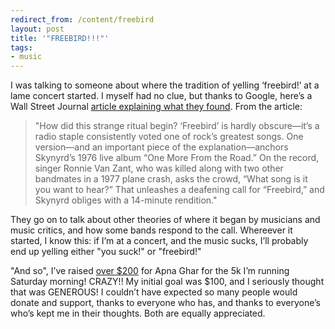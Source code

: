 ```yaml
---
redirect_from: /content/freebird
layout: post
title: '"FREEBIRD!!!"'
tags:
- music
---
```

I was talking to someone about where the tradition of yelling ‘freebird!’ at a lame concert started. I myself had no clue, but thanks to Google, here’s a Wall Street Journal [article explaining what they found](http://online.wsj.com/public/article/0,,SB111102511477881964-ZkAKwALO87RaHLbFJrSJSA_i9xg_20050415,00.html?mod=blogs). From the article:

> 
> "How did this strange ritual begin? ‘Freebird’ is hardly obscure—it’s a radio staple consistently voted one of rock’s greatest songs. One version—and an important piece of the explanation—anchors Skynyrd’s 1976 live album “One More From the Road.” On the record, singer Ronnie Van Zant, who was killed along with two other bandmates in a 1977 plane crash, asks the crowd, “What song is it you want to hear?” That unleashes a deafening call for “Freebird,” and Skynyrd obliges with a 14-minute rendition."
> 

They go on to talk about other theories of where it began by musicians and music critics, and how some bands respond to the call. Whereever it started, I know this: if I’m at a concert, and the music sucks, I’ll probably end up yelling either "you suck!" or "freebird!"

"And so", I’ve raised [over $200](http://www.stepouttostopabuse.kintera.org/nikhil) for Apna Ghar for the 5k I’m running Saturday morning! CRAZY!! My initial goal was $100, and I seriously thought that was GENEROUS! I couldn’t have expected so many people would donate and support, thanks to everyone who has, and thanks to everyone’s who’s kept me in their thoughts. Both are equally appreciated. 
